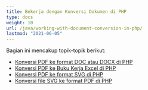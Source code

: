 ```yaml
---
title: Bekerja dengan Konversi Dokumen di PHP
type: docs
weight: 10
url: /java/working-with-document-conversion-in-php/
lastmod: "2021-06-05"
---
```


Bagian ini mencakup topik-topik berikut:

- [Konversi PDF ke format DOC atau DOCX di PHP](/pdf/java/convert-pdf-to-doc-or-docx-format-in-php/)
- [Konversi PDF ke Buku Kerja Excel di PHP](/pdf/java/convert-pdf-to-excel-workbook-in-php/)
- [Konversi PDF ke format SVG di PHP](/pdf/java/convert-pdf-to-svg-format-in-php/)
- [Konversi file SVG ke format PDF di PHP](/pdf/java/convert-svg-file-to-pdf-format-in-php/)